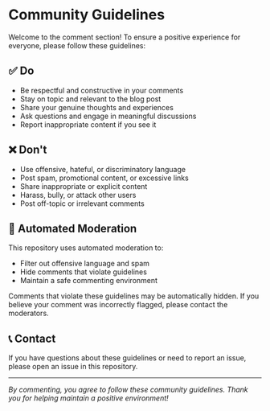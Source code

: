 # Community Guidelines

Welcome to the comment section! To ensure a positive experience for everyone, please follow these guidelines:

## ✅ Do
- Be respectful and constructive in your comments
- Stay on topic and relevant to the blog post
- Share your genuine thoughts and experiences
- Ask questions and engage in meaningful discussions
- Report inappropriate content if you see it

## ❌ Don't
- Use offensive, hateful, or discriminatory language
- Post spam, promotional content, or excessive links
- Share inappropriate or explicit content
- Harass, bully, or attack other users
- Post off-topic or irrelevant comments

## 🤖 Automated Moderation
This repository uses automated moderation to:
- Filter out offensive language and spam
- Hide comments that violate guidelines
- Maintain a safe commenting environment

Comments that violate these guidelines may be automatically hidden. If you believe your comment was incorrectly flagged, please contact the moderators.

## 📞 Contact
If you have questions about these guidelines or need to report an issue, please open an issue in this repository.

---

*By commenting, you agree to follow these community guidelines. Thank you for helping maintain a positive environment!*